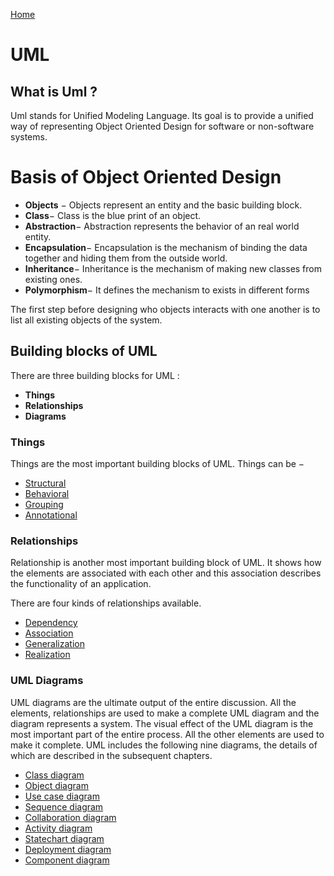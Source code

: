 [Home](../index.md)

# UML

## What is Uml ?

Uml stands for Unified Modeling Language. Its goal is to provide a unified
way of representing Object Oriented Design for software or non-software systems.

# Basis of Object Oriented Design

+ **Objects** − Objects represent an entity and the basic building block.
+ **Class**− Class is the blue print of an object.
+ **Abstraction**− Abstraction represents the behavior of an real world entity.
+ **Encapsulation**− Encapsulation is the mechanism of binding the data together and hiding them from the outside world.
+ **Inheritance**− Inheritance is the mechanism of making new classes from existing ones.
+ **Polymorphism**− It defines the mechanism to exists in different forms

The first step before designing who objects interacts with one another is to 
list all existing objects of the system.

## Building blocks of UML

There are three building blocks for UML :

+ **Things**
+ **Relationships**
+ **Diagrams**

### Things

Things are the most important building blocks of UML. Things can be −

+ [Structural](./structural_things)
+ [Behavioral](./behavioral_things)
+ [Grouping](./grouping_things)
+ [Annotational](./annotational_things)

### Relationships

Relationship is another most important building block of UML. It shows how the elements are associated with each other and this association describes the functionality of an application.

There are four kinds of relationships available.

+ [Dependency](./dependency_relationship)
+ [Association](./association_relationship)
+ [Generalization](./generalization_relationship)
+ [Realization](./realization_relationship)

### UML Diagrams

UML diagrams are the ultimate output of the entire discussion. All the elements, relationships are used to make a complete UML diagram and the diagram represents a system.
The visual effect of the UML diagram is the most important part of the entire process. All the other elements are used to make it complete.
UML includes the following nine diagrams, the details of which are described in the subsequent chapters.

+ [Class diagram](./diagrams/class_diagram)
+ [Object diagram ](./diagrams/object_diagram)
+ [Use case diagram ](./diagrams/use_case_diagram)
+ [Sequence diagram ](./diagrams/sequence_diagram)
+ [Collaboration diagram ](./diagrams/collaboration_diagram)
+ [Activity diagram ](./diagrams/activity_diagram)
+ [Statechart diagram ](./diagrams/statechart_diagram)
+ [Deployment diagram ](./diagrams/deployment_diagram)
+ [Component diagram ](./diagrams/component_diagram)
